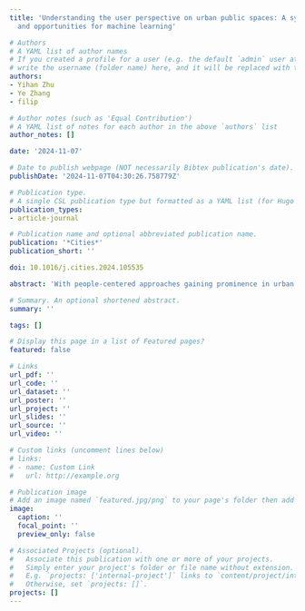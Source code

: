 ```yaml
---
title: 'Understanding the user perspective on urban public spaces: A systematic review
  and opportunities for machine learning'

# Authors
# A YAML list of author names
# If you created a profile for a user (e.g. the default `admin` user at `content/authors/admin/`), 
# write the username (folder name) here, and it will be replaced with their full name and linked to their profile.
authors:
- Yihan Zhu
- Ye Zhang
- filip

# Author notes (such as 'Equal Contribution')
# A YAML list of notes for each author in the above `authors` list
author_notes: []

date: '2024-11-07'

# Date to publish webpage (NOT necessarily Bibtex publication's date).
publishDate: '2024-11-07T04:30:26.758779Z'

# Publication type.
# A single CSL publication type but formatted as a YAML list (for Hugo requirements).
publication_types:
- article-journal

# Publication name and optional abbreviated publication name.
publication: '*Cities*'
publication_short: ''

doi: 10.1016/j.cities.2024.105535

abstract: 'With people-centered approaches gaining prominence in urban development, studying urban public spaces from the users perspective has become crucial for effective urban design, planning, and policy-making. The rapid advancement of Machine Learning (ML) techniques has enhanced the ability to analyze and understand user data in urban public spaces, such as usage patterns, activities, and public opinions. However, limited efforts have been made on a structured understanding of urban public spaces from the users perspective. These knowledge gaps have also hindered the full realization of MLs potential in describing and analyzing urban public spaces. After systematically reviewing 319 relevant papers, this study analyzes ten dimensions of the users perspective on urban public spaces and identifies three unaddressed issues: (1) interpretation of users perception, (2) overlooked user demographics, and (3) data acquisition. In addition, this review also examines the applications of ML to these dimensions and their potential to tackle the three issues, and highlights two main opportunities to integrate ML for more rigorous and data-driven public spaces studies: (1) combining Computer Vision and Natural Language Processing in public spaces quality measurement and (2) investing in high-quality user data.'

# Summary. An optional shortened abstract.
summary: ''

tags: []

# Display this page in a list of Featured pages?
featured: false

# Links
url_pdf: ''
url_code: ''
url_dataset: ''
url_poster: ''
url_project: ''
url_slides: ''
url_source: ''
url_video: ''

# Custom links (uncomment lines below)
# links:
# - name: Custom Link
#   url: http://example.org

# Publication image
# Add an image named `featured.jpg/png` to your page's folder then add a caption below.
image:
  caption: ''
  focal_point: ''
  preview_only: false

# Associated Projects (optional).
#   Associate this publication with one or more of your projects.
#   Simply enter your project's folder or file name without extension.
#   E.g. `projects: ['internal-project']` links to `content/project/internal-project/index.md`.
#   Otherwise, set `projects: []`.
projects: []
---
```

